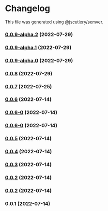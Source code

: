 # Changelog

This file was generated using [@jscutlery/semver](https://github.com/jscutlery/semver).

### [0.0.9-alpha.2](https://github.com/yurikrupnik/nx-go-playground/compare/api-products-0.0.9-alpha.1...api-products-0.0.9-alpha.2) (2022-07-29)

### [0.0.9-alpha.1](https://github.com/yurikrupnik/nx-go-playground/compare/api-products-0.0.9-alpha.0...api-products-0.0.9-alpha.1) (2022-07-29)

### [0.0.9-alpha.0](https://github.com/yurikrupnik/nx-go-playground/compare/api-products-0.0.8...api-products-0.0.9-alpha.0) (2022-07-29)

### [0.0.8](https://github.com/yurikrupnik/nx-go-playground/compare/api-products-0.0.7...api-products-0.0.8) (2022-07-29)

### [0.0.7](https://github.com/yurikrupnik/nx-go-playground/compare/api-products-0.0.6...api-products-0.0.7) (2022-07-25)

### [0.0.6](https://github.com/yurikrupnik/nx-go-playground/compare/api-products-0.0.6-0...api-products-0.0.6) (2022-07-14)

### [0.0.6-0](https://github.com/yurikrupnik/nx-go-playground/compare/api-products-0.0.6-0...api-products-0.0.6-0) (2022-07-14)

### [0.0.6-0](https://github.com/yurikrupnik/nx-go-playground/compare/api-products-0.0.5...api-products-0.0.6-0) (2022-07-14)

### [0.0.5](https://github.com/yurikrupnik/nx-go-playground/compare/api-products-0.0.4...api-products-0.0.5) (2022-07-14)

### [0.0.4](https://github.com/yurikrupnik/nx-go-playground/compare/api-products-0.0.3...api-products-0.0.4) (2022-07-14)

### [0.0.3](https://github.com/yurikrupnik/nx-go-playground/compare/api-products-0.0.2...api-products-0.0.3) (2022-07-14)

### [0.0.2](https://github.com/yurikrupnik/nx-go-playground/compare/api-products-0.0.1...api-products-0.0.2) (2022-07-14)

### [0.0.2](https://github.com/yurikrupnik/nx-go-playground/compare/api-products-0.0.1...api-products-0.0.2) (2022-07-14)

### 0.0.1 (2022-07-14)
